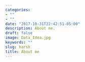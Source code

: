 ```yaml
---
categories:
- ""
- ""
date: "2017-10-31T22:42:51-05:00"
description: About me.
draft: false
image: Data_Idea.jpg
keywords: ""
slug: harsh
title: About me
---
```

